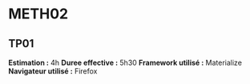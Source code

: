 # METH02
## TP01

__Estimation :__ 4h
__Duree effective :__ 5h30
__Framework utilisé :__ Materialize
__Navigateur utilisé :__ Firefox 
